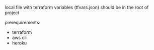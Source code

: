 local file with terraform variables (tfvars.json) should be in the root of project

prerequirements:

- terraform
- aws cli
- heroku
